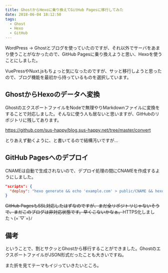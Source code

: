 ```yaml
---
title: GhostからHexoに乗り換えてGitHub Pagesに移行してみた
date: 2018-06-04 18:12:50
tags:
  - Ghost
  - Hexo
  - GitHub
---
```


WordPress -> Ghostとブログを使っていたのですが、それ以外でサーバをあまり使うことがなかったので、GitHub Pagesに乗り換えようと思い、Hexoを使うことにしました。

VuePressやNuxt.jsもちょっと気になったのですが、サッと移行しようと思ったので、ブログ機能を最初から持っているものを選択しています。


## GhostからHexoのデータへ変換

GhostのエクスポートファイルをNodeで無理やりMarkdownファイルに変換をすることで対応しました。そんなに使う人も居ないと思いますが、GitHubのリポジトリに残してあります。

https://github.com/sus-happy/blog.sus-happy.net/tree/master/convert

とりあえず動くように、と書いてるので結構汚いですが…


## GitHub Pagesへのデプロイ

CNAMEは自動で生成されないので、デプロイ処理の間にCNAMEを作成するようにしました。

```json
"scripts": {
  "deploy": "hexo generate && echo 'example.com' > public/CNAME && hexo deploy"
}
```

~~GitHub PagesもSSL対応したはずなのですが、まだ全リポジトリじゃないそうで、まだこのブログは非対応状態です。早くこないかなぁ。~~HTTPS化しましたヽ(=´▽`=)ﾉ


## 備考

ということで、割とサクッとGhostから移行することができました。GhostのエクスポートファイルがJSON形式だったことも大きいですね。

また折を見てテーマもイジっていきたいところ。

